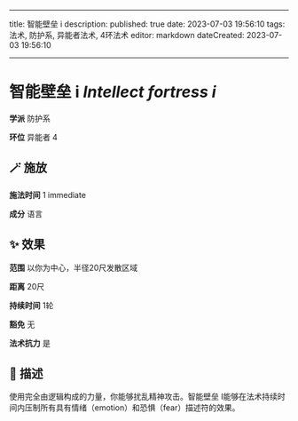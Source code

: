 
---
title: 智能壁垒 i
description: 
published: true
date: 2023-07-03 19:56:10
tags: 法术, 防护系, 异能者法术, 4环法术
editor: markdown
dateCreated: 2023-07-03 19:56:10

---

# **智能壁垒 i** *Intellect fortress i*

**学派** 防护系 

**环位** 异能者 4

## 🪄 施放

**施法时间** 1 immediate

**成分** 语言

## ✨ 效果  

**范围** 以你为中心，半径20尺发散区域

**距离** 20尺  

**持续时间** 1轮 

**豁免** 无

**法术抗力** 是

## 📖 描述

使用完全由逻辑构成的力量，你能够扰乱精神攻击。智能壁垒 I能够在法术持续时间内压制所有具有情绪（emotion）和恐惧（fear）描述符的效果。
    